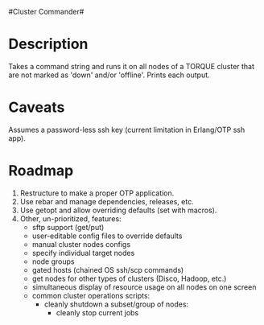 #Cluster Commander#


Description
=================
Takes a command string and runs it on all nodes of a TORQUE cluster that are
not marked as 'down' and/or 'offline'. Prints each output.


Caveats
=======
Assumes a password-less ssh key (current limitation in Erlang/OTP ssh app).


Roadmap
=======
1. Restructure to make a proper OTP application.
2. Use rebar and manage dependencies, releases, etc.
3. Use getopt and allow overriding defaults (set with macros).
4. Other, un-prioritized, features:
    - sftp support (get/put)
    - user-editable config files to override defaults
    - manual cluster nodes configs
    - specify individual target nodes
    - node groups
    - gated hosts (chained OS ssh/scp commands)
    - get nodes for other types of clusters (Disco, Hadoop, etc.)
    - simultaneous display of resource usage on all nodes on one screen
    - common cluster operations scripts:
        - cleanly shutdown a subset/group of nodes:
            - cleanly stop current jobs
